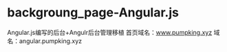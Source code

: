 <!--
 * @Description: 
 * @Version: 1.0
 * @Autor: Pumpking
 * @Date: 2020-03-03 19:59:49
 * @LastEditors: Pumpking
 * @LastEditTime: 2020-03-13 15:40:35
 -->
# backgroung_page-Angular.js
Angular.js编写的后台+Angulr后台管理移植
首页域名：www.pumpking.xyz
域名：angular.pumpking.xyz
